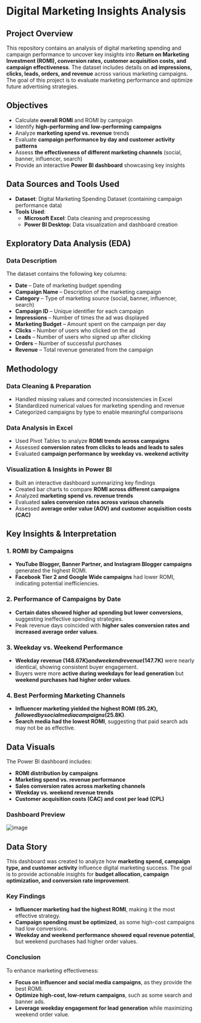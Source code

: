 # **Digital Marketing Insights Analysis**

## **Project Overview**
This repository contains an analysis of digital marketing spending and campaign performance to uncover key insights into **Return on Marketing Investment (ROMI), conversion rates, customer acquisition costs, and campaign effectiveness**. The dataset includes details on **ad impressions, clicks, leads, orders, and revenue** across various marketing campaigns. The goal of this project is to evaluate marketing performance and optimize future advertising strategies.

## **Objectives**
- Calculate **overall ROMI** and ROMI by campaign
- Identify **high-performing and low-performing campaigns**
- Analyze **marketing spend vs. revenue** trends
- Evaluate **campaign performance by day and customer activity patterns**
- Assess **the effectiveness of different marketing channels** (social, banner, influencer, search)
- Provide an interactive **Power BI dashboard** showcasing key insights

## **Data Sources and Tools Used**
- **Dataset**: Digital Marketing Spending Dataset (containing campaign performance data)
- **Tools Used**:
  - **Microsoft Excel**: Data cleaning and preprocessing
  - **Power BI Desktop**: Data visualization and dashboard creation

## **Exploratory Data Analysis (EDA)**
### **Data Description**
The dataset contains the following key columns:
- **Date** – Date of marketing budget spending
- **Campaign Name** – Description of the marketing campaign
- **Category** – Type of marketing source (social, banner, influencer, search)
- **Campaign ID** – Unique identifier for each campaign
- **Impressions** – Number of times the ad was displayed
- **Marketing Budget** – Amount spent on the campaign per day
- **Clicks** – Number of users who clicked on the ad
- **Leads** – Number of users who signed up after clicking
- **Orders** – Number of successful purchases
- **Revenue** – Total revenue generated from the campaign

## **Methodology**
### **Data Cleaning & Preparation**
- Handled missing values and corrected inconsistencies in Excel
- Standardized numerical values for marketing spending and revenue
- Categorized campaigns by type to enable meaningful comparisons

### **Data Analysis in Excel**
- Used Pivot Tables to analyze **ROMI trends across campaigns**
- Assessed **conversion rates from clicks to leads and leads to sales**
- Evaluated **campaign performance by weekday vs. weekend activity**

### **Visualization & Insights in Power BI**
- Built an interactive dashboard summarizing key findings
- Created bar charts to compare **ROMI across different campaigns**
- Analyzed **marketing spend vs. revenue trends**
- Evaluated **sales conversion rates across various channels**
- Assessed **average order value (AOV) and customer acquisition costs (CAC)**

## **Key Insights & Interpretation**
### **1. ROMI by Campaigns**
- **YouTube Blogger, Banner Partner, and Instagram Blogger campaigns** generated the highest ROMI.
- **Facebook Tier 2 and Google Wide campaigns** had lower ROMI, indicating potential inefficiencies.

### **2. Performance of Campaigns by Date**
- **Certain dates showed higher ad spending but lower conversions**, suggesting ineffective spending strategies.
- Peak revenue days coincided with **higher sales conversion rates and increased average order values**.

### **3. Weekday vs. Weekend Performance**
- **Weekday revenue ($148.67K) and weekend revenue ($147.7K)** were nearly identical, showing consistent buyer engagement.
- Buyers were more **active during weekdays for lead generation** but **weekend purchases had higher order values**.

### **4. Best Performing Marketing Channels**
- **Influencer marketing yielded the highest ROMI ($95.2K), followed by social media campaigns ($25.8K)**.
- **Search media had the lowest ROMI**, suggesting that paid search ads may not be as effective.

## **Data Visuals**
The Power BI dashboard includes:
- **ROMI distribution by campaigns**
- **Marketing spend vs. revenue performance**
- **Sales conversion rates across marketing channels**
- **Weekday vs. weekend revenue trends**
- **Customer acquisition costs (CAC) and cost per lead (CPL)**

### **Dashboard Preview**
![image](https://github.com/user-attachments/assets/945ef475-0869-4fbc-a87f-c9b29e2c5d83)

## **Data Story**
This dashboard was created to analyze how **marketing spend, campaign type, and customer activity** influence digital marketing success. The goal is to provide actionable insights for **budget allocation, campaign optimization, and conversion rate improvement**.

### **Key Findings**
- **Influencer marketing had the highest ROMI**, making it the most effective strategy.
- **Campaign spending must be optimized**, as some high-cost campaigns had low conversions.
- **Weekday and weekend performance showed equal revenue potential**, but weekend purchases had higher order values.

### **Conclusion**
To enhance marketing effectiveness:
- **Focus on influencer and social media campaigns**, as they provide the best ROMI.
- **Optimize high-cost, low-return campaigns**, such as some search and banner ads.
- **Leverage weekday engagement for lead generation** while maximizing weekend order value.
